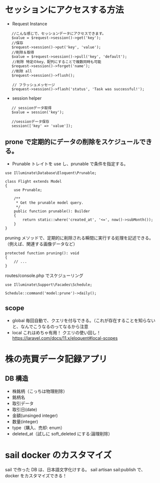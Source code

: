 # セッションにアクセスする方法

-   Request Instance

```
   //こんな感じで、セッションデータにアクセスできます。
   $value = $request->session()->get('key');
   //保存
   $request->session()->put('key', 'value');
   //削除＆取得
   $value = $request->session()->pull('key', 'default');
　　//削除 特定のkey、配列にすることで複数同時も可能
   $request->session()->forget('name');
   //削除 all
   $request->session()->flush();

　　// フラッシュメッセージ
   $request->session()->flash('status', 'Task was successful!');
```

-   session helper

```
   // sessionデータ取得
   $value = session('key');

   //sessionデータ保存
   session(['key' => 'value']);
```

## prone で定期的にデータの削除をスケジュールできる。

-   Prunable トレイトを use し、prunable で条件を指定する。

```
use Illuminate\Database\Eloquent\Prunable;

class Flight extends Model
{
    use Prunable;

    /**
     * Get the prunable model query.
     */
    public function prunable(): Builder
    {
        return static::where('created_at', '<=', now()->subMonth());
    }
}
```

pruning メソッドで、定期的に削除される瞬間に実行する処理を記述できる。（例えば、関連する画像データなど）

```
protected function pruning(): void
{
    // ...
}
```

routes/console.php でスケジューリング

```
use Illuminate\Support\Facades\Schedule;

Schedule::command('model:prune')->daily();
```

## scope

-   global
    毎回自動で、クエリを付与できる。（これが存在することを知らないと、なんでこうなるのってなるから注意
-   local
    これはめちゃ有用！
    クエリの使い回し！
    https://laravel.com/docs/11.x/eloquent#local-scopes

# 株の売買データ記録アプリ

## DB 構造

-   株銘柄（こっちは物理削除）
-   銘柄名
-   取引データ
-   取引日(date)
-   金額(unsinged integer)
-   数量(integer)
-   type（購入、売却: enum）
-   deleted_at（試しに soft_deleted にする:論理削除）

# sail docker のカスタマイズ

sail で作った DB は、日本語文字化けする。
sail artisan sail:publish で、docker をカスタマイズできる！
